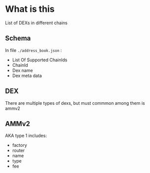 # What is this
List of DEXs in different chains

## Schema
In file ``./address_book.json`` :
- List Of Supported ChainIds
- ChainId
 - Dex name 
  - Dex meta data

## DEX 
There are multiple types of dexs, but must commmon among them is ammv2

## AMMv2
AKA type 1
includes:
- factory
- router
- name
- type
- fee



